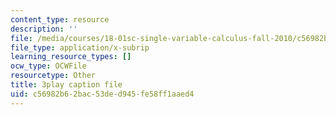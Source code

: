 ```yaml
---
content_type: resource
description: ''
file: /media/courses/18-01sc-single-variable-calculus-fall-2010/c56982b62bac53ded945fe58ff1aaed4_BSAA0akmPEU.srt
file_type: application/x-subrip
learning_resource_types: []
ocw_type: OCWFile
resourcetype: Other
title: 3play caption file
uid: c56982b6-2bac-53de-d945-fe58ff1aaed4
---
```

